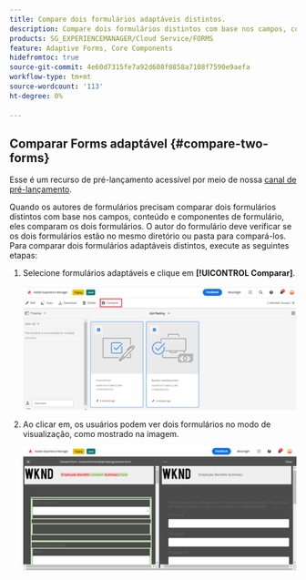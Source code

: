 ```yaml
---
title: Compare dois formulários adaptáveis distintos.
description: Compare dois formulários distintos com base nos campos, conteúdo e componentes de formulário.
products: SG_EXPERIENCEMANAGER/Cloud Service/FORMS
feature: Adaptive Forms, Core Components
hidefromtoc: true
source-git-commit: 4e60d7315fe7a92d608f0858a7108f7590e9aefa
workflow-type: tm+mt
source-wordcount: '113'
ht-degree: 0%

---
```


## Comparar Forms adaptável {#compare-two-forms}

<span class="preview"> Esse é um recurso de pré-lançamento acessível por meio de nossa [canal de pré-lançamento](https://experienceleague.adobe.com/docs/experience-manager-cloud-service/content/release-notes/prerelease.html#new-features). </span>

Quando os autores de formulários precisam comparar dois formulários distintos com base nos campos, conteúdo e componentes de formulário, eles comparam os dois formulários. O autor do formulário deve verificar se os dois formulários estão no mesmo diretório ou pasta para compará-los. Para comparar dois formulários adaptáveis distintos, execute as seguintes etapas:

1. Selecione formulários adaptáveis e clique em **[!UICONTROL Comparar]**.

   ![Comparar formulários adaptáveis](compare-two-forms.png)

1. Ao clicar em, os usuários podem ver dois formulários no modo de visualização, como mostrado na imagem.

   ![Formulários comparados](compared-forms.png)